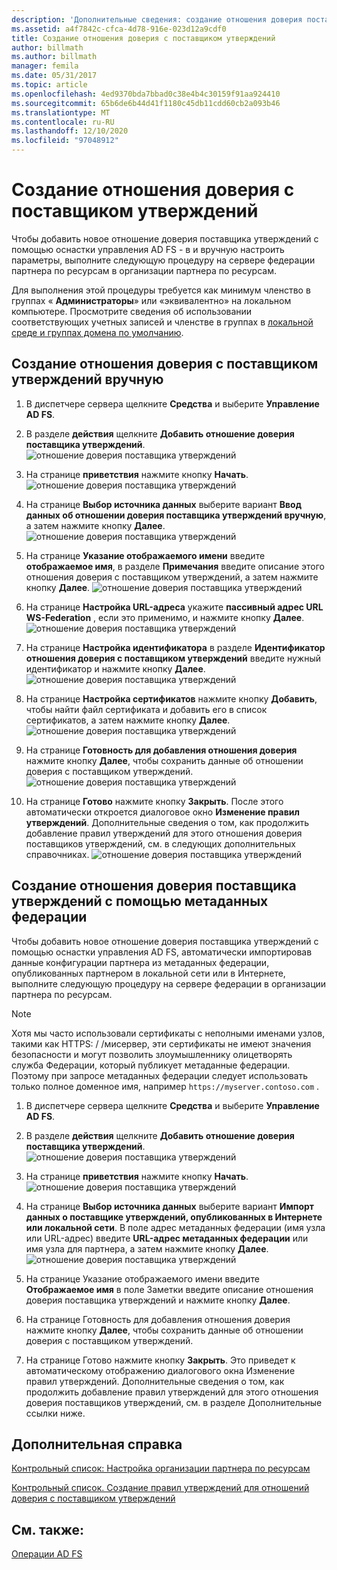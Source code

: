 ```yaml
---
description: 'Дополнительные сведения: создание отношения доверия поставщика утверждений'
ms.assetid: a4f7842c-cfca-4d78-916e-023d12a9cdf0
title: Создание отношения доверия с поставщиком утверждений
author: billmath
ms.author: billmath
manager: femila
ms.date: 05/31/2017
ms.topic: article
ms.openlocfilehash: 4ed9370bda7bbad0c38e4b4c30159f91aa924410
ms.sourcegitcommit: 65b6de6b44d41f1180c45db11cdd60cb2a093b46
ms.translationtype: MT
ms.contentlocale: ru-RU
ms.lasthandoff: 12/10/2020
ms.locfileid: "97048912"
---
```

# <a name="create-a-claims-provider-trust"></a>Создание отношения доверия с поставщиком утверждений

Чтобы добавить новое отношение доверия поставщика утверждений с помощью оснастки управления AD FS \- в и вручную настроить параметры, выполните следующую процедуру на сервере федерации партнера по ресурсам в организации партнера по ресурсам.

Для выполнения этой процедуры требуется как минимум членство в группах « **Администраторы**» или «эквивалентно» на локальном компьютере.  Просмотрите сведения об использовании соответствующих учетных записей и членстве в группах в [локальной среде и группах домена по умолчанию](https://go.microsoft.com/fwlink/?LinkId=83477).

## <a name="to-create-a-claims-provider-trust-manually"></a>Создание отношения доверия с поставщиком утверждений вручную

1.  В диспетчере сервера щелкните **Средства** и выберите **Управление AD FS**.

2.  В разделе **действия** щелкните **Добавить отношение доверия поставщика утверждений**.
![отношение доверия поставщика утверждений](media/Create-a-Claims-Provider-Trust/addclaim1.PNG)

3.  На странице **приветствия** нажмите кнопку **Начать**.
![отношение доверия поставщика утверждений](media/Create-a-Claims-Provider-Trust/addclaim2.PNG)

4.  На странице **Выбор источника данных** выберите вариант **Ввод данных об отношении доверия поставщика утверждений вручную**, а затем нажмите кнопку **Далее**.
![отношение доверия поставщика утверждений](media/Create-a-Claims-Provider-Trust/addclaim3.PNG)

5.  На странице **Указание отображаемого имени** введите **отображаемое имя**, в разделе **Примечания** введите описание этого отношения доверия с поставщиком утверждений, а затем нажмите кнопку **Далее**.
![отношение доверия поставщика утверждений](media/Create-a-Claims-Provider-Trust/addclaim4.PNG)

6.  На странице **Настройка URL-адреса** укажите **пассивный адрес URL WS-Federation** , если это применимо, и нажмите кнопку **Далее**.
![отношение доверия поставщика утверждений](media/Create-a-Claims-Provider-Trust/addclaim5.PNG)

8. На странице **Настройка идентификатора** в разделе **Идентификатор отношения доверия с поставщиком утверждений** введите нужный идентификатор и нажмите кнопку **Далее**.
![отношение доверия поставщика утверждений](media/Create-a-Claims-Provider-Trust/addclaim6.PNG)

9. На странице **Настройка сертификатов** нажмите кнопку **Добавить**, чтобы найти файл сертификата и добавить его в список сертификатов, а затем нажмите кнопку **Далее**.
![отношение доверия поставщика утверждений](media/Create-a-Claims-Provider-Trust/addclaim7.PNG)

10. На странице **Готовность для добавления отношения доверия** нажмите кнопку **Далее**, чтобы сохранить данные об отношении доверия с поставщиком утверждений.
![отношение доверия поставщика утверждений](media/Create-a-Claims-Provider-Trust/addclaim8.PNG)

11. На странице **Готово** нажмите кнопку **Закрыть**. После этого автоматически откроется диалоговое окно **Изменение правил утверждений**. Дополнительные сведения о том, как продолжить добавление правил утверждений для этого отношения доверия поставщиков утверждений, см. в следующих дополнительных справочниках.
![отношение доверия поставщика утверждений](media/Create-a-Claims-Provider-Trust/addclaim9.PNG)

## <a name="to-create-a-claims-provider-trust-using-federation-metadata"></a>Создание отношения доверия поставщика утверждений с помощью метаданных федерации
Чтобы добавить новое отношение доверия поставщика утверждений с помощью оснастки управления AD FS, автоматически импортировав данные конфигурации партнера из метаданных федерации, опубликованных партнером в локальной сети или в Интернете, выполните следующую процедуру на сервере федерации в организации партнера по ресурсам.

>[!NOTE]
>Хотя мы часто использовали сертификаты с неполными именами узлов, такими как HTTPS: \/ /мисервер, эти сертификаты не имеют значения безопасности и могут позволить злоумышленнику олицетворять служба Федерации, который публикует метаданные федерации. Поэтому при запросе метаданных федерации следует использовать только полное доменное имя, например `https://myserver.contoso.com` .

1.  В диспетчере сервера щелкните **Средства** и выберите **Управление AD FS**.

2.  В разделе **действия** щелкните **Добавить отношение доверия поставщика утверждений**.
![отношение доверия поставщика утверждений](media/Create-a-Claims-Provider-Trust/addclaim1.PNG)

3.  На странице **приветствия** нажмите кнопку **Начать**.
![отношение доверия поставщика утверждений](media/Create-a-Claims-Provider-Trust/addclaim2.PNG)

4.  На странице **Выбор источника данных** выберите вариант **Импорт данных о поставщике утверждений, опубликованных в Интернете или локальной сети**. В поле адрес метаданных федерации (имя узла или URL-адрес) введите **URL-адрес метаданных федерации** или имя узла для партнера, а затем нажмите кнопку **Далее**.
![отношение доверия поставщика утверждений](media/Create-a-Claims-Provider-Trust/addclaim10.PNG)

5.  На странице Указание отображаемого имени введите **Отображаемое имя** в поле Заметки введите описание отношения доверия поставщика утверждений и нажмите кнопку **Далее**.

6.  На странице Готовность для добавления отношения доверия нажмите кнопку **Далее**, чтобы сохранить данные об отношении доверия с поставщиком утверждений.

7.  На странице Готово нажмите кнопку **Закрыть**. Это приведет к автоматическому отображению диалогового окна Изменение правил утверждений. Дополнительные сведения о том, как продолжить добавление правил утверждений для этого отношения доверия поставщиков утверждений, см. в разделе Дополнительные ссылки ниже.




## <a name="additional-references"></a>Дополнительная справка
[Контрольный список: Настройка организации партнера по ресурсам](../../ad-fs/deployment/Checklist--Configuring-the-Resource-Partner-Organization.md)

[Контрольный список. Создание правил утверждений для отношений доверия с поставщиком утверждений](../../ad-fs/deployment/Checklist--Creating-Claim-Rules-for-a-Claims-Provider-Trust.md)

## <a name="see-also"></a>См. также:
[Операции AD FS](../ad-fs-operations.md)

